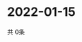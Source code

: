 # 2022-01-15
  共 0条

  <!-- BEGIN -->
  <!-- 最后更新时间Sat Jan 15 2022 21:02:57 GMT+0000 (Coordinated Universal Time) -->
  
  <!-- END -->
  
  